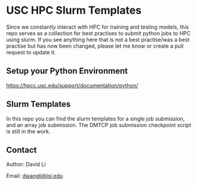 # USC HPC Slurm Templates

Since we constantly interact with HPC for training and testing models, this repo serves as a collection for best
practises to submit python jobs to HPC using slurm. If you see anything here that is not a best practise/was a 
best practise but has now been changed, please let me know or create a pull request to update it.

## Setup your Python Environment

https://hpcc.usc.edu/support/documentation/python/

## Slurm Templates

In this repo you can find the slurm templates for a single job submission, and an array job submission. The DMTCP job 
submission checkpoint script is still in the work.

## Contact

Author: David Li

Email: dwangli@isi.edu